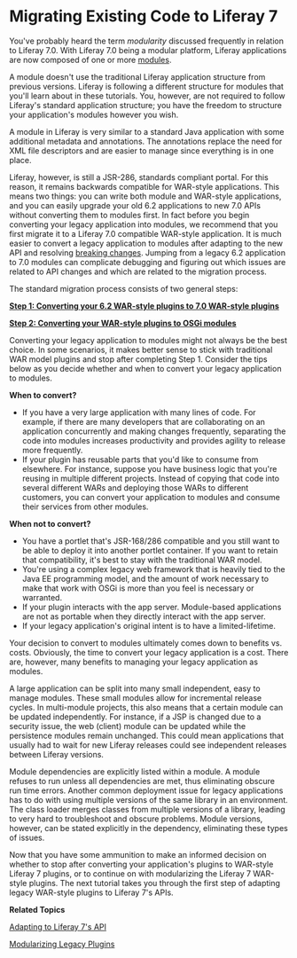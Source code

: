 # Migrating Existing Code to Liferay 7 [](id=migrating-existing-code-to-liferay-7)

You've probably heard the term *modularity* discussed frequently in relation to
Liferay 7.0. With Liferay 7.0 being a modular platform, Liferay applications are
now composed of one or more
[modules](https://dev.liferay.com/participate/liferaypedia/-/wiki/Main/Module).

A module doesn't use the traditional Liferay application structure from previous
versions. Liferay is following a different structure for modules that you'll
learn about in these tutorials. You, however, are not required to follow
Liferay's standard application structure; you have the freedom to structure your
application's modules however you wish.

A module in Liferay is very similar to a standard Java application with some
additional metadata and annotations. The annotations replace the need for XML
file descriptors and are easier to manage since everything is in one place.  

Liferay, however, is still a JSR-286, standards compliant portal. For this
reason, it remains backwards compatible for WAR-style applications. This means
two things: you can write both module and WAR-style applications, and you can
easily upgrade your old 6.2 applications to new 7.0 APIs without converting them
to modules first. In fact before you begin converting your legacy application
into modules, we recommend that you first migrate it to a Liferay 7.0 compatible
WAR-style application. It is much easier to convert a legacy application to
modules after adapting to the new API and resolving [breaking changes](https://dev.liferay.com/develop/reference/-/knowledge_base/7-0/what-are-the-breaking-changes-for-liferay-7-0).
Jumping from a legacy 6.2 application to 7.0 modules can complicate debugging
and figuring out which issues are related to API changes and which are related
to the migration process.

The standard migration process consists of two general steps: 

[**Step 1:  Converting your 6.2 WAR-style plugins to 7.0 WAR-style plugins**](/develop/tutorials/-/knowledge_base/7-0/adapting-to-liferay-7s-api)

[**Step 2:  Converting your WAR-style plugins to OSGi modules**](/develop/tutorials/-/knowledge_base/7-0/modularizing-legacy-plugins)

Converting your legacy application to modules might not always be the best
choice. In some scenarios, it makes better sense to stick with traditional WAR
model plugins and stop after completing Step 1. Consider the tips below as you
decide whether and when to convert your legacy application to modules.

**When to convert?**

-   If you have a very large application with many lines of code. For example, if
    there are many developers that are collaborating on an application
    concurrently and making changes frequently, separating the code into modules
    increases productivity and provides agility to release more frequently.
-   If your plugin has reusable parts that you'd like to consume from elsewhere.
    For instance, suppose you have business logic that you're reusing in
    multiple different projects. Instead of copying that code into several
    different WARs and deploying those WARs to different customers, you can
    convert your application to modules and consume their services from other
    modules.

**When not to convert?**

-   You have a portlet that's JSR-168/286 compatible and you still want to be
    able to deploy it into another portlet container. If you want to retain that
    compatibility, it's best to stay with the traditional WAR model.
-   You're using a complex legacy web framework that is heavily tied to the Java
    EE programming model, and the amount of work necessary to make that work
    with OSGi is more than you feel is necessary or warranted.
-   If your plugin interacts with the app server. Module-based applications are
    not as portable when they directly interact with the app server.
- If your legacy application's original intent is to have a limited-lifetime.

Your decision to convert to modules ultimately comes down to benefits vs.
costs. Obviously, the time to convert your legacy application is a cost.
There are, however, many benefits to managing your legacy application as
modules.

A large application can be split into many small independent, easy to manage
modules. These small modules allow for incremental release cycles. In
multi-module projects, this also means that a certain module can be updated
independently. For instance, if a JSP is changed due to a security issue, the
web (client) module can be updated while the persistence modules remain
unchanged. This could mean applications that usually had to wait for new
Liferay releases could see independent releases between Liferay versions.

Module dependencies are explicitly listed within a module. A module refuses to
run unless all dependencies are met, thus eliminating obscure run time errors.
Another common deployment issue for legacy applications has to do with using
multiple versions of the same library in an environment. The class loader merges
classes from multiple versions of a library, leading to very hard to
troubleshoot and obscure problems. Module versions, however, can be stated
explicitly in the dependency, eliminating these types of issues.

Now that you have some ammunition to make an informed decision on whether to
stop after converting your application's plugins to WAR-style Liferay 7 plugins,
or to continue on with modularizing the Liferay 7 WAR-style plugins. The next
tutorial takes you through the first step of adapting legacy WAR-style plugins
to Liferay 7's APIs.

**Related Topics**

[Adapting to Liferay 7's API](/develop/tutorials/-/knowledge_base/7-0/adapting-to-liferay-7s-api)

[Modularizing Legacy Plugins](/develop/tutorials/-/knowledge_base/7-0/modularizing-legacy-plugins)
